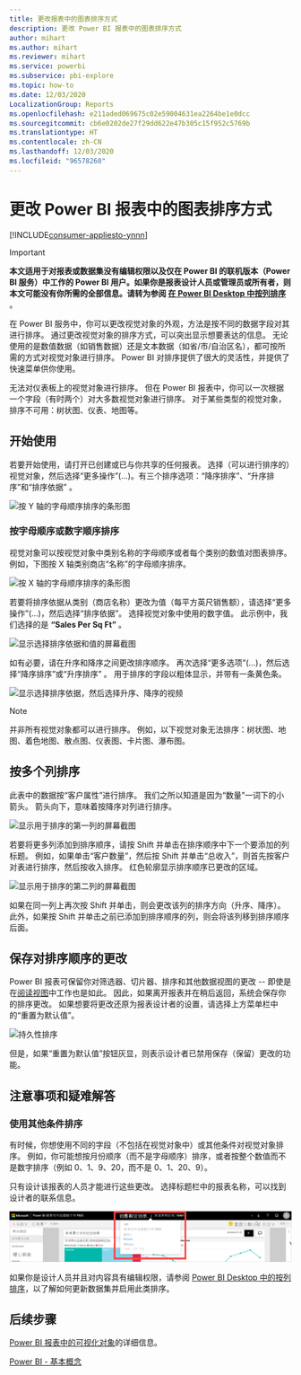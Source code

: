 ```yaml
---
title: 更改报表中的图表排序方式
description: 更改 Power BI 报表中的图表排序方式
author: mihart
ms.author: mihart
ms.reviewer: mihart
ms.service: powerbi
ms.subservice: pbi-explore
ms.topic: how-to
ms.date: 12/03/2020
LocalizationGroup: Reports
ms.openlocfilehash: e211aded069675c02e59004631ea2264be1e0dcc
ms.sourcegitcommit: cb6e0202de27f29dd622e47b305c15f952c5769b
ms.translationtype: HT
ms.contentlocale: zh-CN
ms.lasthandoff: 12/03/2020
ms.locfileid: "96578260"
---
```

# <a name="change-how-a-chart-is-sorted-in-a-power-bi-report"></a>更改 Power BI 报表中的图表排序方式

[!INCLUDE[consumer-appliesto-ynnn](../includes/consumer-appliesto-ynnn.md)]


> [!IMPORTANT]
> **本文适用于对报表或数据集没有编辑权限以及仅在 Power BI 的联机版本（Power BI 服务）中工作的 Power BI 用户。如果你是报表设计人员或管理员或所有者，则本文可能没有你所需的全部信息。请转为参阅 [在 Power BI Desktop 中按列排序](../create-reports/desktop-sort-by-column.md)** 。

在 Power BI 服务中，你可以更改视觉对象的外观，方法是按不同的数据字段对其进行排序。 通过更改视觉对象的排序方式，可以突出显示想要表达的信息。 无论使用的是数值数据（如销售数据）还是文本数据（如省/市/自治区名），都可按所需的方式对视觉对象进行排序。 Power BI 对排序提供了很大的灵活性，并提供了快速菜单供你使用。 

无法对仪表板上的视觉对象进行排序。 但在 Power BI 报表中，你可以一次根据一个字段（有时两个）对大多数视觉对象进行排序。 对于某些类型的视觉对象，排序不可用：树状图、仪表、地图等。 

## <a name="get-started"></a>开始使用

若要开始使用，请打开已创建或已与你共享的任何报表。 选择（可以进行排序的）视觉对象，然后选择“更多操作”(...)。有三个排序选项：“降序排序”、“升序排序”和“排序依据”  。 
    

![按 Y 轴的字母顺序排序的条形图](media/end-user-change-sort/power-bi-actions.png)

### <a name="sort-alphabetically-or-numerically"></a>按字母顺序或数字顺序排序

视觉对象可以按视觉对象中类别名称的字母顺序或者每个类别的数值对图表排序。 例如，下图按 X 轴类别商店“名称”的字母顺序排序。

![按 X 轴的字母顺序排序的条形图](media/end-user-change-sort/powerbi-sort-category.png)

若要将排序依据从类别（商店名称）更改为值（每平方英尺销售额），请选择“更多操作”(...)，然后选择“排序依据”。 选择视觉对象中使用的数字值。  此示例中，我们选择的是 **“Sales Per Sq Ft”** 。

![显示选择排序依据和值的屏幕截图](media/end-user-change-sort/power-bi-sort-value.png)

如有必要，请在升序和降序之间更改排序顺序。  再次选择“更多选项”(…)，然后选择“降序排序”或“升序排序”  。 用于排序的字段以粗体显示，并带有一条黄色条。

   ![显示选择排序依据，然后选择升序、降序的视频](media/end-user-change-sort/sort.gif)

> [!NOTE]
> 并非所有视觉对象都可以进行排序。 例如，以下视觉对象无法排序：树状图、地图、着色地图、散点图、仪表图、卡片图、瀑布图。

## <a name="sorting-by-multiple-columns"></a>按多个列排序
此表中的数据按“客户属性”进行排序。  我们之所以知道是因为“数量”一词下的小箭头。 箭头向下，意味着按降序对列进行排序。

![显示用于排序的第一列的屏幕截图](media/end-user-change-sort/power-bi-sort-column.png)


若要将更多列添加到排序顺序，请按 Shift 并单击在排序顺序中下一个要添加的列标题。 例如，如果单击“客户数量”，然后按 Shift 并单击“总收入”，则首先按客户对表进行排序，然后按收入排序。 红色轮廓显示排序顺序已更改的区域。

![显示用于排序的第二列的屏幕截图](media/end-user-change-sort/power-bi-sort-second.png)

如果在同一列上再次按 Shift 并单击，则会更改该列的排序方向（升序、降序）。 此外，如果按 Shift 并单击之前已添加到排序顺序的列，则会将该列移到排序顺序后面。


## <a name="saving-changes-you-make-to-sort-order"></a>保存对排序顺序的更改
Power BI 报表可保留你对筛选器、切片器、排序和其他数据视图的更改 -- 即使是在[阅读视图](end-user-reading-view.md)中工作也是如此。 因此，如果离开报表并在稍后返回，系统会保存你的排序更改。  如果想要将更改还原为报表设计者的设置，请选择上方菜单栏中的“重置为默认值”。 

![持久性排序](media/end-user-change-sort/power-bi-reset.png)

但是，如果“重置为默认值”按钮灰显，则表示设计者已禁用保存（保留）更改的功能。

<a name="other"></a>
## <a name="considerations-and-troubleshooting"></a>注意事项和疑难解答

### <a name="sorting-using-other-criteria"></a>使用其他条件排序
有时候，你想使用不同的字段（不包括在视觉对象中）或其他条件对视觉对象排序。  例如，你可能想按月份顺序（而不是字母顺序）排序，或者按整个数值而不是数字排序（例如 0、1、9、20，而不是 0、1、20、9）。  

只有设计该报表的人员才能进行这些更改。 选择标题栏中的报表名称，可以找到设计者的联系信息。

![显示联系信息的下拉列表](media/end-user-change-sort/power-bi-heading.png)

如果你是设计人员并且对内容具有编辑权限，请参阅 [Power BI Desktop 中的按列排序](../create-reports/desktop-sort-by-column.md)，以了解如何更新数据集并启用此类排序。

## <a name="next-steps"></a>后续步骤
[Power BI 报表中的可视化对象](end-user-visualizations.md)的详细信息。

[Power BI - 基本概念](end-user-basic-concepts.md)
